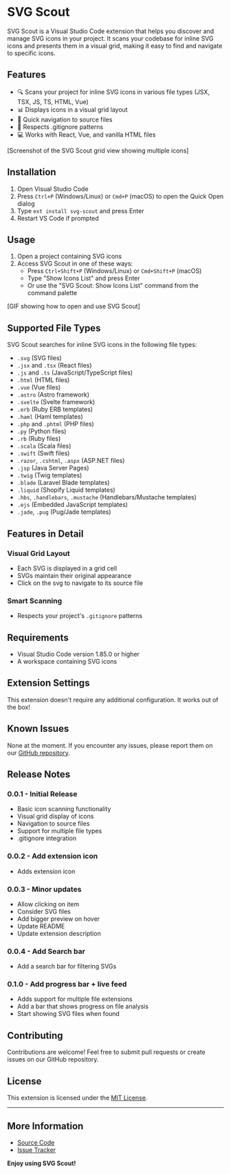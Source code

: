 # SVG Scout

SVG Scout is a Visual Studio Code extension that helps you discover and manage SVG icons in your project. It scans your codebase for inline SVG icons and presents them in a visual grid, making it easy to find and navigate to specific icons.

## Features

- 🔍 Scans your project for inline SVG icons in various file types (JSX, TSX, JS, TS, HTML, Vue)
- 📊 Displays icons in a visual grid layout
- 🔗 Quick navigation to source files
- 🚫 Respects .gitignore patterns
- 💻 Works with React, Vue, and vanilla HTML files

[Screenshot of the SVG Scout grid view showing multiple icons]

## Installation

1. Open Visual Studio Code
2. Press `Ctrl+P` (Windows/Linux) or `Cmd+P` (macOS) to open the Quick Open dialog
3. Type `ext install svg-scout` and press Enter
4. Restart VS Code if prompted

## Usage

1. Open a project containing SVG icons
2. Access SVG Scout in one of these ways:
   - Press `Ctrl+Shift+P` (Windows/Linux) or `Cmd+Shift+P` (macOS)
   - Type "Show Icons List" and press Enter
   - Or use the "SVG Scout: Show Icons List" command from the command palette

[GIF showing how to open and use SVG Scout]

## Supported File Types

SVG Scout searches for inline SVG icons in the following file types:
- `.svg` (SVG files)
- `.jsx` and `.tsx` (React files)
- `.js` and `.ts` (JavaScript/TypeScript files)
- `.html` (HTML files)
- `.vue` (Vue files)
- `.astro` (Astro framework)
- `.svelte` (Svelte framework)
- `.erb` (Ruby ERB templates)
- `.haml` (Haml templates)
- `.php` and `.phtml` (PHP files)
- `.py` (Python files)
- `.rb` (Ruby files)
- `.scala` (Scala files)
- `.swift` (Swift files)
- `.razor`, `.cshtml`, `.aspx` (ASP.NET files)
- `.jsp` (Java Server Pages)
- `.twig` (Twig templates)
- `.blade` (Laravel Blade templates)
- `.liquid` (Shopify Liquid templates)
- `.hbs`, `.handlebars`, `.mustache` (Handlebars/Mustache templates)
- `.ejs` (Embedded JavaScript templates)
- `.jade`, `.pug` (Pug/Jade templates)

## Features in Detail

### Visual Grid Layout
- Each SVG is displayed in a grid cell
- SVGs maintain their original appearance
- Click on the svg to navigate to its source file

### Smart Scanning
- Respects your project's `.gitignore` patterns

## Requirements

- Visual Studio Code version 1.85.0 or higher
- A workspace containing SVG icons

## Extension Settings

This extension doesn't require any additional configuration. It works out of the box!

## Known Issues

None at the moment. If you encounter any issues, please report them on our [GitHub repository](https://github.com/julianlires/svg-scout).

## Release Notes

### 0.0.1 - Initial Release
- Basic icon scanning functionality
- Visual grid display of icons
- Navigation to source files
- Support for multiple file types
- .gitignore integration

### 0.0.2 - Add extension icon
- Adds extension icon

### 0.0.3 - Minor updates
- Allow clicking on item
- Consider SVG files
- Add bigger preview on hover
- Update README
- Update extension description

### 0.0.4 - Add Search bar
- Add a search bar for filtering SVGs

### 0.1.0 - Add progress bar + live feed
- Adds support for multiple file extensions
- Add a bar that shows progress on file analysis
- Start showing SVG files when found

## Contributing

Contributions are welcome! Feel free to submit pull requests or create issues on our GitHub repository.

## License

This extension is licensed under the [MIT License](LICENSE).

---

## More Information

- [Source Code](https://github.com/julianlires/svg-scout)
- [Issue Tracker](https://github.com/julianlires/svg-scout/issues)

**Enjoy using SVG Scout!**
